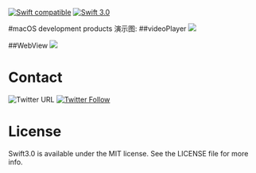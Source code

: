 [![Swift compatible](https://img.shields.io/badge/swift-compatible-4BC51D.svg?style=flat)](https://developer.apple.com/swift/)
[![Swift 3.0](https://img.shields.io/badge/Swift-3.0-orange.svg?style=flat)](https://developer.apple.com/swift/)

#macOS development products
演示图:
##videoPlayer
![](http://ww2.sinaimg.cn/large/c3a20316gw1f97zcuv2hdg20ng0f2x6q.gif)

##WebView
![](http://ww4.sinaimg.cn/large/c3a20316gw1f97zgnaeiog20t10gqqv6.gif)


# Contact
![Twitter URL](https://img.shields.io/twitter/url/http/shields.io.svg?style=social)
[![Twitter Follow](https://img.shields.io/twitter/follow/LiuChuan_.svg?style=social)](https://twitter.com/LiuChuan_)



# License
Swift3.0 is available under the MIT license. See the LICENSE file for more info.
